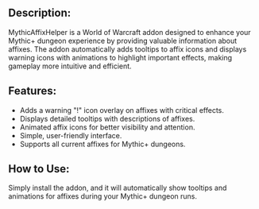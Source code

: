## Description:
MythicAffixHelper is a World of Warcraft addon designed to enhance your Mythic+ dungeon experience by providing valuable information about affixes. The addon automatically adds tooltips to affix icons and displays warning icons with animations to highlight important effects, making gameplay more intuitive and efficient.

## Features:
- Adds a warning "!" icon overlay on affixes with critical effects.
- Displays detailed tooltips with descriptions of affixes.
- Animated affix icons for better visibility and attention.
- Simple, user-friendly interface.
- Supports all current affixes for Mythic+ dungeons.

## How to Use:
Simply install the addon, and it will automatically show tooltips and animations for affixes during your Mythic+ dungeon runs.

